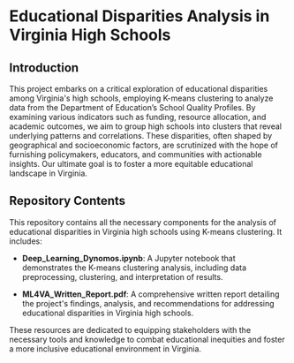 # Educational Disparities Analysis in Virginia High Schools

## Introduction

This project embarks on a critical exploration of educational disparities among Virginia's high schools, employing K-means clustering to analyze data from the Department of Education’s School Quality Profiles. By examining various indicators such as funding, resource allocation, and academic outcomes, we aim to group high schools into clusters that reveal underlying patterns and correlations. These disparities, often shaped by geographical and socioeconomic factors, are scrutinized with the hope of furnishing policymakers, educators, and communities with actionable insights. Our ultimate goal is to foster a more equitable educational landscape in Virginia.

## Repository Contents

This repository contains all the necessary components for the analysis of educational disparities in Virginia high schools using K-means clustering. It includes:

- **Deep_Learning_Dynomos.ipynb**: A Jupyter notebook that demonstrates the K-means clustering analysis, including data preprocessing, clustering, and interpretation of results.

- **ML4VA_Written_Report.pdf**: A comprehensive written report detailing the project's findings, analysis, and recommendations for addressing educational disparities in Virginia high schools.

These resources are dedicated to equipping stakeholders with the necessary tools and knowledge to combat educational inequities and foster a more inclusive educational environment in Virginia.
